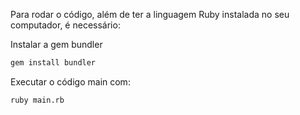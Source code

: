 Para rodar o código, além de ter a linguagem Ruby instalada no seu computador, é necessário:

Instalar a gem bundler
```sh
gem install bundler
```

Executar o código main com:
```sh
ruby main.rb
```
